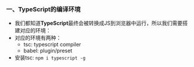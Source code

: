 ### 一、TypeScript的编译环境

- 我们都知道**TypeScript**最终会被转换成JS到浏览器中运行，所以我们需要搭建对应的环境：
- 对应的环境有两种：
  - tsc: typescript compiler
  - babel: plugin/preset
- 安装tsc: `npm i typescript -g`